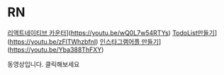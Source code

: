 # RN

[리액트네이티브 카운터](http://img.youtube.com/vi/wQ0L7w54RTYs/0.jpg)](https://youtu.be/wQ0L7w54RTYs) 
[TodoList만들기](http://img.youtube.com/vi/zFlTWhzbfnI/0.jpg)](https://youtu.be/zFlTWhzbfnI) 
[인스타그램어플 만들기](http://img.youtube.com/vi/Yba388ThFXY/0.jpg)](https://youtu.be/Yba388ThFXY) 

동영상입니다. 클릭해보세요
